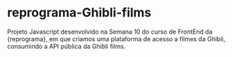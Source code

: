 # reprograma-Ghibli-films
Projeto Javascript desenvolvido na Semana 10 do curso de FrontEnd da {reprograma}, em que criamos uma plataforma de acesso a filmes da Ghibli, consumindo a API pública da Ghibli films.

